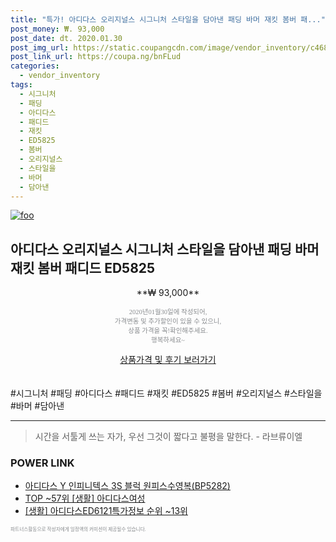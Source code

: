 ```yaml
--- 
title: "특가! 아디다스 오리지널스 시그니처 스타일을 담아낸 패딩 바머 재킷 봄버 패..." 
post_money: ₩. 93,000 
post_date: dt. 2020.01.30 
post_img_url: https://static.coupangcdn.com/image/vendor_inventory/c468/4b75725df1f0efe0b5d53b715b6b9b73e535d44a17804a55b49acc51ca98.jpg 
post_link_url: https://coupa.ng/bnFLud 
categories: 
  - vendor_inventory 
tags: 
  - 시그니처 
  - 패딩 
  - 아디다스 
  - 패디드 
  - 재킷 
  - ED5825 
  - 봄버 
  - 오리지널스 
  - 스타일을 
  - 바머 
  - 담아낸 
--- 
```

[![foo](https://static.coupangcdn.com/image/vendor_inventory/c468/4b75725df1f0efe0b5d53b715b6b9b73e535d44a17804a55b49acc51ca98.jpg)](https://coupa.ng/bnFLud) 

## 아디다스 오리지널스 시그니처 스타일을 담아낸 패딩 바머 재킷 봄버 패디드 ED5825 
<p style="text-align: center;">**₩ 93,000**</p> 
<p style="text-align: center;"><span style="color: #898c8f; font-family: Georgia,Times,serif; font-size: 0.75em;">2020년01월30일에 작성되어, <br>가격변동 및 추가할인이 있을 수 있으니,<br> 상품 가격을 꼭!확인해주세요.<br>행복하세요~</span> 
</p>	 
<div markdown="0" style="text-align: center;"><a href="https://coupa.ng/bnFLud" class="btn btn--success">상품가격 및 후기 보러가기</a></div> 
<br><br> 
  #시그니처 #패딩 #아디다스 #패디드 #재킷 #ED5825 #봄버 #오리지널스 #스타일을 #바머 #담아낸 
<hr> 

> 시간을 서툴게 쓰는 자가, 우선 그것이 짧다고 불평을 말한다. - 라브류이엘 


### POWER LINK

* <a href="https://blog.naver.com/santokki14/221784260550" target="_blank">아디다스 Y 인피니텍스 3S 블럭 원피스수영복(BP5282)</a>
* <a href="https://blog.naver.com/an0733/221785071992" target="_blank"> TOP ~57위 [생활] 아디다스여성</a>
* <a href="https://blog.naver.com/sakai111/221774792395" target="_blank"> [생활] 아디다스ED6121특가정보 순위 ~13위</a>

<span style="color: #898c8f; font-family: Georgia,Times,serif; font-size: 0.55em;">파트너스활동으로 작성자에게 일정액의 커미션이 제공될수 있습니다.</span> 
